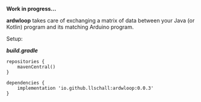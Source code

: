 **Work in progress...**

**ardwloop** takes care of exchanging a matrix of data between your Java (or Kotlin) program and its matching Arduino program.

Setup:

***build.gradle***
```
repositories {
    mavenCentral()
}

dependencies {
    implementation 'io.github.llschall:ardwloop:0.0.3'
}
```
